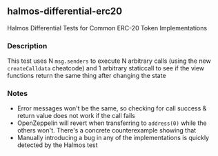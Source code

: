 ## halmos-differential-erc20

Halmos Differential Tests for Common ERC-20 Token Implementations

### Description

This test uses N `msg.senders` to execute N arbitrary calls (using the new `createCalldata` cheatcode) and 1 arbitrary staticcall to see if the view functions return the same thing after changing the state

### Notes

- Error messages won't be the same, so checking for call success & return value does not work if the call fails
- OpenZeppelin will revert when transferring to `address(0)` while the others won't. There's a concrete counterexample showing that
- Manually introducing a bug in any of the implementations is quickly detected by the Halmos test
